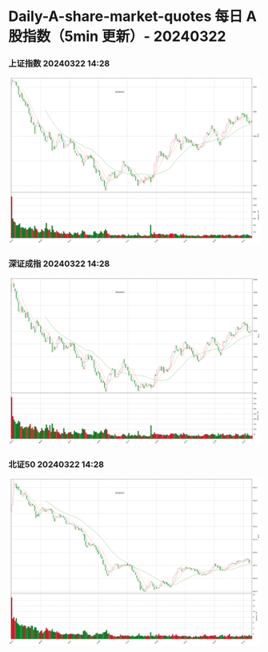 
# Daily-A-share-market-quotes 每日 A 股指数（5min 更新）- 20240322

### 上证指数 20240322 14:28
![](./fig/2024/3/20240322-sh000001.png)

### 深证成指 20240322 14:28
![](./fig/2024/3/20240322-sz399001.png)

### 北证50 20240322 14:28
![](./fig/2024/3/20240322-bj899050.png)
